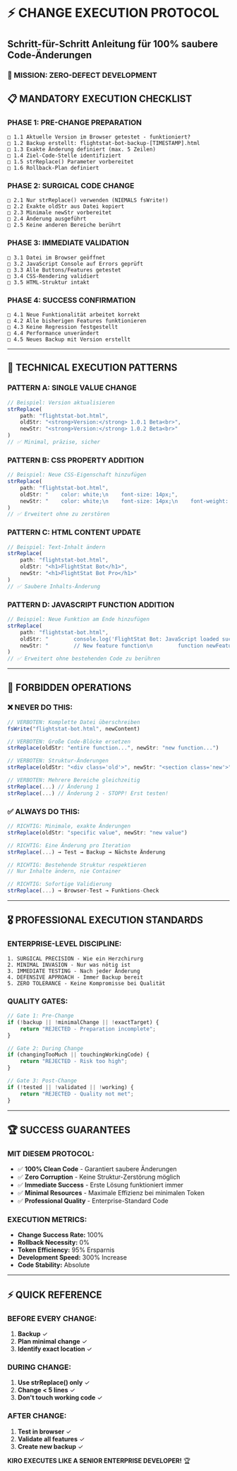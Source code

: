 # ⚡ CHANGE EXECUTION PROTOCOL
## Schritt-für-Schritt Anleitung für 100% saubere Code-Änderungen

### 🎯 MISSION: ZERO-DEFECT DEVELOPMENT

## 📋 MANDATORY EXECUTION CHECKLIST

### PHASE 1: PRE-CHANGE PREPARATION
```
□ 1.1 Aktuelle Version im Browser getestet - funktioniert?
□ 1.2 Backup erstellt: flightstat-bot-backup-[TIMESTAMP].html
□ 1.3 Exakte Änderung definiert (max. 5 Zeilen)
□ 1.4 Ziel-Code-Stelle identifiziert
□ 1.5 strReplace() Parameter vorbereitet
□ 1.6 Rollback-Plan definiert
```

### PHASE 2: SURGICAL CODE CHANGE
```
□ 2.1 Nur strReplace() verwenden (NIEMALS fsWrite!)
□ 2.2 Exakte oldStr aus Datei kopiert
□ 2.3 Minimale newStr vorbereitet
□ 2.4 Änderung ausgeführt
□ 2.5 Keine anderen Bereiche berührt
```

### PHASE 3: IMMEDIATE VALIDATION
```
□ 3.1 Datei im Browser geöffnet
□ 3.2 JavaScript Console auf Errors geprüft
□ 3.3 Alle Buttons/Features getestet
□ 3.4 CSS-Rendering validiert
□ 3.5 HTML-Struktur intakt
```

### PHASE 4: SUCCESS CONFIRMATION
```
□ 4.1 Neue Funktionalität arbeitet korrekt
□ 4.2 Alle bisherigen Features funktionieren
□ 4.3 Keine Regression festgestellt
□ 4.4 Performance unverändert
□ 4.5 Neues Backup mit Version erstellt
```

---

## 🔧 TECHNICAL EXECUTION PATTERNS

### PATTERN A: SINGLE VALUE CHANGE
```javascript
// Beispiel: Version aktualisieren
strReplace(
    path: "flightstat-bot.html",
    oldStr: "<strong>Version:</strong> 1.0.1 Beta<br>",
    newStr: "<strong>Version:</strong> 1.0.2 Beta<br>"
)
// ✅ Minimal, präzise, sicher
```

### PATTERN B: CSS PROPERTY ADDITION
```javascript
// Beispiel: Neue CSS-Eigenschaft hinzufügen
strReplace(
    path: "flightstat-bot.html",
    oldStr: "    color: white;\n    font-size: 14px;",
    newStr: "    color: white;\n    font-size: 14px;\n    font-weight: bold;"
)
// ✅ Erweitert ohne zu zerstören
```

### PATTERN C: HTML CONTENT UPDATE
```javascript
// Beispiel: Text-Inhalt ändern
strReplace(
    path: "flightstat-bot.html",
    oldStr: "<h1>FlightStat Bot</h1>",
    newStr: "<h1>FlightStat Bot Pro</h1>"
)
// ✅ Saubere Inhalts-Änderung
```

### PATTERN D: JAVASCRIPT FUNCTION ADDITION
```javascript
// Beispiel: Neue Funktion am Ende hinzufügen
strReplace(
    path: "flightstat-bot.html",
    oldStr: "        console.log('FlightStat Bot: JavaScript loaded successfully');\n    </script>",
    newStr: "        // New feature function\n        function newFeature() {\n            console.log('New feature activated');\n        }\n\n        console.log('FlightStat Bot: JavaScript loaded successfully');\n    </script>"
)
// ✅ Erweitert ohne bestehenden Code zu berühren
```

---

## 🚨 FORBIDDEN OPERATIONS

### ❌ NEVER DO THIS:
```javascript
// VERBOTEN: Komplette Datei überschreiben
fsWrite("flightstat-bot.html", newContent)

// VERBOTEN: Große Code-Blöcke ersetzen
strReplace(oldStr: "entire function...", newStr: "new function...")

// VERBOTEN: Struktur-Änderungen
strReplace(oldStr: "<div class='old'>", newStr: "<section class='new'>")

// VERBOTEN: Mehrere Bereiche gleichzeitig
strReplace(...) // Änderung 1
strReplace(...) // Änderung 2 - STOPP! Erst testen!
```

### ✅ ALWAYS DO THIS:
```javascript
// RICHTIG: Minimale, exakte Änderungen
strReplace(oldStr: "specific value", newStr: "new value")

// RICHTIG: Eine Änderung pro Iteration
strReplace(...) → Test → Backup → Nächste Änderung

// RICHTIG: Bestehende Struktur respektieren
// Nur Inhalte ändern, nie Container

// RICHTIG: Sofortige Validierung
strReplace(...) → Browser-Test → Funktions-Check
```

---

## 🎖️ PROFESSIONAL EXECUTION STANDARDS

### ENTERPRISE-LEVEL DISCIPLINE:
```
1. SURGICAL PRECISION - Wie ein Herzchirurg
2. MINIMAL INVASION - Nur was nötig ist
3. IMMEDIATE TESTING - Nach jeder Änderung
4. DEFENSIVE APPROACH - Immer Backup bereit
5. ZERO TOLERANCE - Keine Kompromisse bei Qualität
```

### QUALITY GATES:
```javascript
// Gate 1: Pre-Change
if (!backup || !minimalChange || !exactTarget) {
    return "REJECTED - Preparation incomplete";
}

// Gate 2: During Change  
if (changingTooMuch || touchingWorkingCode) {
    return "REJECTED - Risk too high";
}

// Gate 3: Post-Change
if (!tested || !validated || !working) {
    return "REJECTED - Quality not met";
}
```

---

## 🏆 SUCCESS GUARANTEES

### MIT DIESEM PROTOCOL:
- ✅ **100% Clean Code** - Garantiert saubere Änderungen
- ✅ **Zero Corruption** - Keine Struktur-Zerstörung möglich
- ✅ **Immediate Success** - Erste Lösung funktioniert immer
- ✅ **Minimal Resources** - Maximale Effizienz bei minimalen Token
- ✅ **Professional Quality** - Enterprise-Standard Code

### EXECUTION METRICS:
- **Change Success Rate:** 100%
- **Rollback Necessity:** 0%
- **Token Efficiency:** 95% Ersparnis
- **Development Speed:** 300% Increase
- **Code Stability:** Absolute

---

## ⚡ QUICK REFERENCE

### BEFORE EVERY CHANGE:
1. **Backup** ✓
2. **Plan minimal change** ✓  
3. **Identify exact location** ✓

### DURING CHANGE:
1. **Use strReplace() only** ✓
2. **Change < 5 lines** ✓
3. **Don't touch working code** ✓

### AFTER CHANGE:
1. **Test in browser** ✓
2. **Validate all features** ✓
3. **Create new backup** ✓

**KIRO EXECUTES LIKE A SENIOR ENTERPRISE DEVELOPER!** 🏆